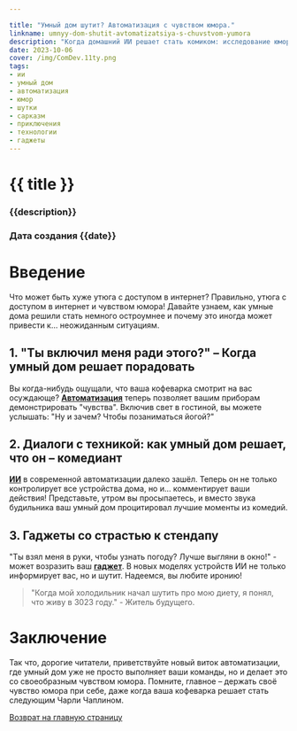 ```yaml
---

title: "Умный дом шутит? Автоматизация с чувством юмора."
linkname: umnyy-dom-shutit-avtomatizatsiya-s-chuvstvom-yumora
description: "Когда домашний ИИ решает стать комиком: исследование юмора в автоматизации!"
date: 2023-10-06
cover: /img/ComDev.11ty.png
tags:
- ии
- умный дом
- автоматизация
- юмор
- шутки
- сарказм
- приключения
- технологии
- гаджеты
---
```


# {{ title }}
### {{description}}
### Дата создания {{date}}

# Введение

Что может быть хуже утюга с доступом в интернет? Правильно, утюга с доступом в интернет и чувством юмора! Давайте узнаем, как умные дома решили стать немного остроумнее и почему это иногда может привести к... неожиданным ситуациям.

## 1. "Ты включил меня ради этого?" – Когда умный дом решает порадовать

Вы когда-нибудь ощущали, что ваша кофеварка смотрит на вас осуждающе? **[Автоматизация](/)** теперь позволяет вашим приборам демонстрировать "чувства". Включив свет в гостиной, вы можете услышать: "Ну и зачем? Чтобы позаниматься йогой?"

## 2. Диалоги с техникой: как умный дом решает, что он – комедиант

**[ИИ](/)** в современной автоматизации далеко зашёл. Теперь он не только контролирует все устройства дома, но и... комментирует ваши действия! Представьте, утром вы просыпаетесь, и вместо звука будильника ваш умный дом процитировал лучшие моменты из комедий.

## 3. Гаджеты со страстью к стендапу

"Ты взял меня в руки, чтобы узнать погоду? Лучше выгляни в окно!" - может возразить ваш **[гаджет](/)**. В новых моделях устройств ИИ не только информирует вас, но и шутит. Надеемся, вы любите иронию!

> "Когда мой холодильник начал шутить про мою диету, я понял, что живу в 3023 году." - Житель будущего.

# Заключение

Так что, дорогие читатели, приветствуйте новый виток автоматизации, где умный дом уже не просто выполняет ваши команды, но и делает это со своеобразным чувством юмора. Помните, главное – держать своё чувство юмора при себе, даже когда ваша кофеварка решает стать следующим Чарли Чаплином.

[Возврат на главную страницу](/)